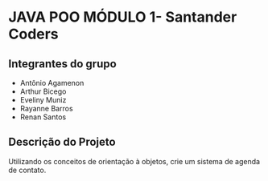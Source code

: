 # JAVA POO MÓDULO 1- Santander Coders  

## Integrantes do grupo
<ul>
<li> Antônio Agamenon</li>
<li> Arthur Bicego</li>
<li> Eveliny Muniz</li>
<li> Rayanne Barros</li>
<li> Renan Santos</li>
</ul>

## Descrição do Projeto
Utilizando os conceitos de orientação à objetos, crie um sistema de agenda de contato.
